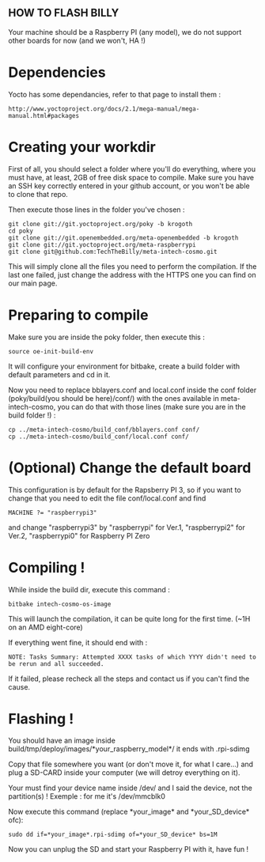 ## HOW TO FLASH BILLY

Your machine should be a Raspberry PI (any model), we do not support other boards for now (and we won't, HA !)

# Dependencies

Yocto has some dependancies, refer to that page to install them :

    http://www.yoctoproject.org/docs/2.1/mega-manual/mega-manual.html#packages

# Creating your workdir

First of all, you should select a folder where you'll do everything, where you must have, at least, 2GB of free disk space to compile. Make sure you have an SSH key correctly entered in your github account, or you won't be able to clone that repo.

Then execute those lines in the folder you've chosen :

    git clone git://git.yoctoproject.org/poky -b krogoth
    cd poky
    git clone git://git.openembedded.org/meta-openembedded -b krogoth
    git clone git://git.yoctoproject.org/meta-raspberrypi
    git clone git@github.com:TechTheBilly/meta-intech-cosmo.git

This will simply clone all the files you need to perform the compilation. If the last one failed, just change the address with the HTTPS one you can find on our main page.

# Preparing to compile

Make sure you are inside the poky folder, then execute this :

    source oe-init-build-env

It will configure your environment for bitbake, create a build folder with default parameters and cd in it.

Now you need to replace bblayers.conf and local.conf inside the conf folder (poky/build(you should be here)/conf/) with the ones available in meta-intech-cosmo, you can do that with those lines (make sure you are in the build folder !) :

    cp ../meta-intech-cosmo/build_conf/bblayers.conf conf/
    cp ../meta-intech-cosmo/build_conf/local.conf conf/

# (Optional) Change the default board

This configuration is by default for the Rapsberry PI 3, so if you want to change that you need to edit the file conf/local.conf and find

    MACHINE ?= "raspberrypi3"

and change "raspberrypi3" by "raspberrypi" for Ver.1, "raspberrypi2" for Ver.2, "raspberrypi0" for Raspberry PI Zero

# Compiling !

While inside the build dir, execute this command :

    bitbake intech-cosmo-os-image

This will launch the compilation, it can be quite long for the first time. (~1H on an AMD eight-core)

If everything went fine, it should end with :

    NOTE: Tasks Summary: Attempted XXXX tasks of which YYYY didn't need to be rerun and all succeeded.
    
If it failed, please recheck all the steps and contact us if you can't find the cause.

# Flashing !

You should have an image inside build/tmp/deploy/images/\*your\_raspberry\_model\*/ it ends with .rpi-sdimg

Copy that file somewhere you want (or don't move it, for what I care...) and plug a SD-CARD inside your computer (we will detroy everything on it). 

Your must find your device name inside /dev/ and I said the device, not the partition(s) ! Exemple : for me it's /dev/mmcblk0

Now execute this command (replace \*your_image\* and \*your\_SD\_device\* ofc):

    sudo dd if=*your_image*.rpi-sdimg of=*your_SD_device* bs=1M
    
Now you can unplug the SD and start your Raspberry PI with it, have fun !
